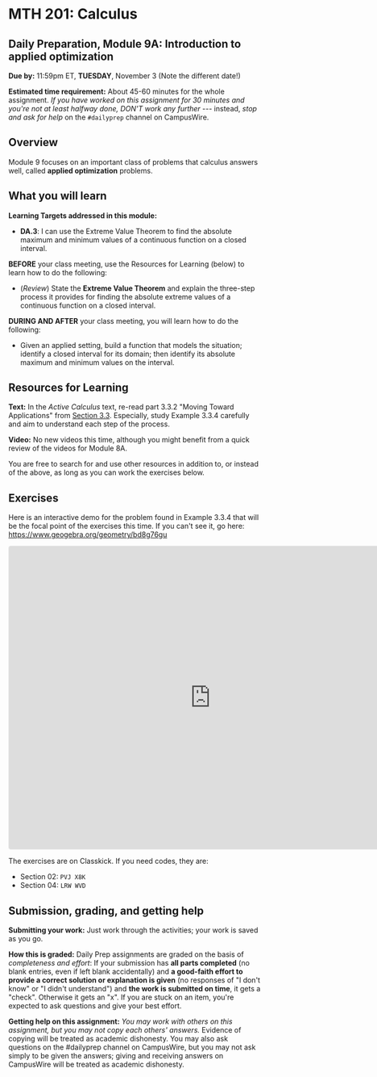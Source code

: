 # MTH 201: Calculus

## Daily Preparation, Module 9A: Introduction to applied optimization

**Due by:** 11:59pm ET, **TUESDAY**, November 3 (Note the different date!) 

**Estimated time requirement:** About 45-60 minutes for the whole assignment. *If you have worked on this assignment for 30 minutes and you're not at least halfway done, DON'T work any further* --- instead, *stop and ask for help* on the `#dailyprep` channel on CampusWire. 

## Overview 

Module 9 focuses on an important class of problems that calculus answers well, called **applied optimization** problems. 

## What you will learn 

**Learning Targets addressed in this module:** 

-  **DA.3**: I can use the Extreme Value Theorem to find the absolute maximum and minimum values of a continuous function on a closed interval.


**BEFORE** your class meeting, use the Resources for Learning (below) to learn how to do the following: 

+ (*Review*) State the **Extreme Value Theorem** and explain the three-step process it provides for finding the absolute extreme values of a continuous function on a closed interval. 

**DURING AND AFTER** your class meeting, you will learn how to do the following: 

+ Given an applied setting, build a function that models the situation; identify a closed interval for its domain; then identify its absolute maximum and minimum values on the interval. 




## Resources for Learning


**Text:** In the _Active Calculus_ text, re-read part 3.3.2 "Moving Toward Applications" from [Section 3.3](https://activecalculus.org/single/sec-3-3-optimization.html). Especially, study Example 3.3.4 carefully and aim to understand each step of the process. 


**Video:** No new videos this time, although you might benefit from a quick review of the videos for Module 8A. 


You are free to search for and use other resources in addition to, or instead of the above, as long as you can work the exercises below.


## Exercises

Here is an interactive demo for the problem found in Example 3.3.4 that will be the focal point of the exercises this time. If you can't see it, go here: https://www.geogebra.org/geometry/bd8g76gu  


<iframe src="https://www.geogebra.org/geometry/jvfbnsk9?embed" width="800" height="600" allowfullscreen style="border: 1px solid #e4e4e4;border-radius: 4px;" frameborder="0"></iframe>


The exercises are on Classkick. If you need codes, they are: 

- Section 02: `PVJ X8K`
- Section 04: `LRW WVD`

## Submission, grading, and getting help 

**Submitting your work:** Just work through the activities; your work is saved as you go. 

**How this is graded:** Daily Prep assignments are graded on the basis of *completeness and effort*: If your submission has **all parts completed** (no blank entries, even if left blank accidentally) and **a good-faith effort to provide a correct solution or explanation is given** (no responses of "I don't know" or "I didn't understand") and **the work is submitted on time**, it gets a "check". Otherwise it gets an "x". If you are stuck on an item, you're expected to ask questions and give your best effort.  

**Getting help on this assignment:** *You may work with others on this assignment, but you may not copy each others' answers.* Evidence of copying will be treated as academic dishonesty. You may also ask questions on the #dailyprep channel on CampusWire, but you may not ask simply to be given the answers; giving and receiving answers on CampusWire will be treated as academic dishonesty.
<!--stackedit_data:
eyJoaXN0b3J5IjpbNjU4ODk1MzYyXX0=
-->